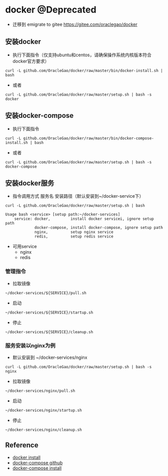 # docker @Deprecated
- 迁移到 emigrate to gitee https://gitee.com/oraclegao/docker

## 安装docker
- 执行下面指令（仅支持ubuntu和centos，请确保操作系统内核版本符合docker官方要求）
```
curl -L github.com/OracleGao/docker/raw/master/bin/docker-install.sh | bash
```
- 或者
```
curl -L github.com/OracleGao/docker/raw/master/setup.sh | bash -s docker
```
## 安装docker-compose
- 执行下面指令
```
curl -L github.com/OracleGao/docker/raw/master/bin/docker-compose-install.sh | bash
```
- 或者
```
curl -L github.com/OracleGao/docker/raw/master/setup.sh | bash -s docker-compose
```
## 安装docker服务
- 指令调用方式 服务名 安装路径（默认安装到~/docker-service下）
```
curl -L github.com/OracleGao/docker/raw/master/setup.sh | bash
```
```
Usage bash <service> [setup path:~/docker-services]
    service: docker,         install docker servicei, ignore setup path
             docker-compose, install docker-compose, ignore setup path
             nginx,          setup nginx service
             redis,          setup redis service
```
- 可用service
  - nginx
  - redis

### 管理指令
- 拉取镜像
```
~/docker-services/${SERVICE}/pull.sh
```
- 启动
```
~/docker-services/${SERVICE}/startup.sh
```
- 停止
```
~/docker-services/${SERVICE}/cleanup.sh
```

### 服务安装以nginx为例
- 默认安装到 ~/docker-services/nginx
```
curl -L github.com/OracleGao/docker/raw/master/setup.sh | bash -s nginx
```
- 拉取镜像
```
~/docker-services/nginx/pull.sh
```
- 启动
```
~/docker-services/nginx/startup.sh
```
- 停止
```
~/docker-services/nginx/cleanup.sh
```


## Reference
- [docker install](https://docs.docker.com/engine/installation/)
- [docker-compose github](https://github.com/docker/compose)
- [docker-compose install](https://github.com/docker/compose/releases/)
